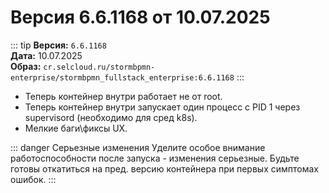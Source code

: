 # Версия 6.6.1168 от 10.07.2025

::: tip
**Версия:** `6.6.1168`  
**Дата:** 10.07.2025  
**Образ:** `cr.selcloud.ru/stormbpmn-enterprise/stormbpmn_fullstack_enterprise:6.6.1168`
:::

-   Теперь контейнер внутри работает не от root.
-   Теперь контейнер внутри запускает один процесс с PID 1 через supervisord (необходимо для сред k8s).
-   Мелкие баги\фиксы UX.

::: danger Серьезные изменения
Уделите особое внимание работоспособности после запуска - изменения серьезные. Будьте готовы откатиться на пред. версию контейнера при первых симптомах ошибок.
:::
